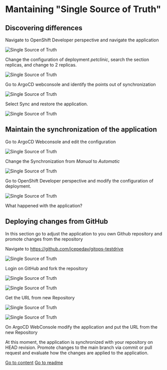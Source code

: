 # Mantaining "Single Source of Truth"

## Discovering differences

Navigate to OpenShift Developer perspective and navigate the application

![Single Source of Truth](/img/operationsA1.png "Single Source of Truth")

Change the configuration of deployment *petclinic*, search the section replicas, and change to 2 replicas.

![Single Source of Truth](/img/operationsA2.png "Single Source of Truth")

Go to ArgoCD webconsole and identify the points out of synchronization

![Single Source of Truth](/img/operationsA3.png "Single Source of Truth")

Select Sync and restore the application.

![Single Source of Truth](/img/operationsA4.png "Single Source of Truth")

## Maintain the synchronization of the application

Go to ArgoCD Webconsole and edit the configuration

![Single Source of Truth](/img/operationsB1.png "Single Source of Truth")

Change the Synchronization from *Manual* to *Automatic*

![Single Source of Truth](/img/operationsB2.png "Single Source of Truth")

Go to OpenShift Developer perspective and modify the configuration of deployment.

![Single Source of Truth](/img/operationsB3.png "Single Source of Truth")

What happened with the application?

## Deploying changes from GitHub

In this section go to adjust the application to you own Github repository and promote changes from the repository

Navigate to https://github.com/jcepedav/gitops-testdrive

![Single Source of Truth](/img/operationsF1.png "Single Source of Truth")

Login on GitHub and fork the repository

![Single Source of Truth](/img/operationsF2.png "Single Source of Truth")

![Single Source of Truth](/img/operationsF3.png "Single Source of Truth")

Get the URL from new Repository

![Single Source of Truth](/img/operationsF4.png "Single Source of Truth")

![Single Source of Truth](/img/operationsF5.png "Single Source of Truth")

On ArgoCD WebConsole modify the application and put the URL from the new Repository

At this moment, the application is synchronized with your repository on HEAD revision. Promote changes to the main branch via commit or pull request and evaluate how the changes are applied to the application.

[Go to content](content.md)
[Go to readme](../README.md)